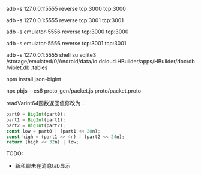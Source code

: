 adb -s 127.0.0.1:5555 reverse tcp:3000 tcp:3000

adb -s 127.0.0.1:5555 reverse tcp:3001 tcp:3001

adb -s emulator-5556 reverse tcp:3000 tcp:3000 

adb -s emulator-5556 reverse tcp:3001 tcp:3001 

adb -s 127.0.0.1:5555 shell
su
sqlite3 /storage/emulated/0/Android/data/io.dcloud.HBuilder/apps/HBuilder/doc/db/violet.db
.tables

npm install json-bigint

npx pbjs --es6 proto_gen/packet.js proto/packet.proto

readVarint64函数返回值修改为：
```javascript
part0 = BigInt(part0);
part1 = BigInt(part1);
part2 = BigInt(part2);
const low = part0 | (part1 << 28n);
const high = (part1 >> 4n) | (part2 << 24n);
return (high << 32n) | low;
```

TODO:
- 新私聊未在消息tab显示